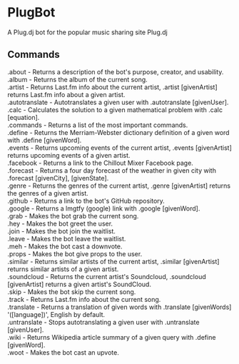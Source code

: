 PlugBot
=======

A Plug.dj bot for the popular music sharing site Plug.dj

Commands
--------

.about - Returns a description of the bot's purpose, creator, and usability.  
.album - Returns the album of the current song.  
.artist - Returns Last.fm info about the current artist, .artist [givenArtist] returns Last.fm info about a given artist.  
.autotranslate - Autotranslates a given user with .autotranslate [givenUser].  
.calc - Calculates the solution to a given mathematical problem with .calc [equation].  
.commands - Returns a list of the most important commands.   
.define - Returns the Merriam-Webster dictionary definition of a given word with .define [givenWord].  
.events - Returns upcoming events of the current artist, .events [givenArtist] returns upcoming events of a given artist.  
.facebook - Returns a link to the Chillout Mixer Facebook page.  
.forecast - Returns a four day forecast of the weather in given city with .forecast [givenCity], [givenState].  
.genre - Returns the genres of the current artist, .genre [givenArtist] returns the genres of a given artist.  
.github - Returns a link to the bot's GitHub repository.  
.google - Returns a lmgtfy (google) link with .google [givenWord].    
.grab - Makes the bot grab the current song.  
.hey - Makes the bot greet the user.  
.join - Makes the bot join the waitlist.  
.leave - Makes the bot leave the waitlist.  
.meh - Makes the bot cast a downvote.  
.props - Makes the bot give props to the user.  
.similar - Returns similar artists of the current artist, .similar [givenArtist] returns similar artists of a given artist.  
.soundcloud - Returns the current artist's Soundcloud, .soundcloud [givenArtist] returns a given artist's SoundCloud.  
.skip - Makes the bot skip the current song.  
.track - Returns Last.fm info about the current song.  
.translate - Returns a translation of given words with .translate [givenWords] '([language])', English by default.  
.untranslate - Stops autotranslating a given user with .untranslate [givenUser].  
.wiki - Returns Wikipedia article summary of a given query with .define [givenWord].  
.woot - Makes the bot cast an upvote.  